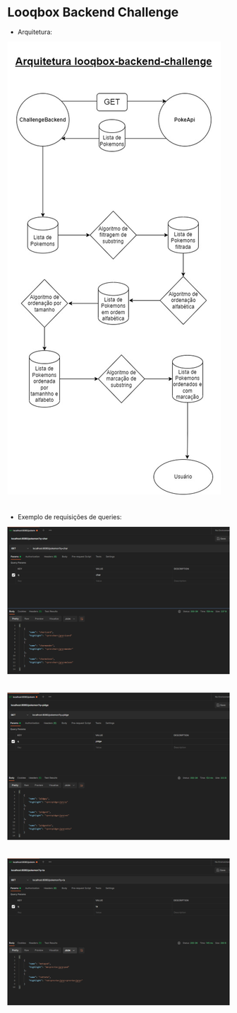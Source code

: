 # Looqbox Backend Challenge

- Arquitetura:

![alt text](https://github.com/PedroHenriquebc/looqbox-backend-challenge/blob/master/pokemon-challenge/assets/arquitetura.jpg?raw=true)
#
- Exemplo de requisições de queries:

![alt text](https://github.com/PedroHenriquebc/looqbox-backend-challenge/blob/master/pokemon-challenge/assets/query-char.png?raw=true)
#

![alt text](https://github.com/PedroHenriquebc/looqbox-backend-challenge/blob/master/pokemon-challenge/assets/query-pidge.png?raw=true)
#

![alt text](https://github.com/PedroHenriquebc/looqbox-backend-challenge/blob/master/pokemon-challenge/assets/query-ta.png?raw=true)
